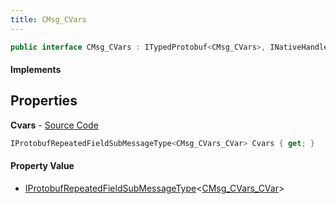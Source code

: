 ```yaml
---
title: CMsg_CVars
---
```


```csharp
public interface CMsg_CVars : ITypedProtobuf<CMsg_CVars>, INativeHandle
```

#### Implements

## Properties

**Cvars** - [Source Code](https://github.com/swiftly-solution/swiftlys2/blob/main/managed/src/SwiftlyS2.Generated/Protobufs/Interfaces/CMsg_CVars.cs#L13)

```csharp
IProtobufRepeatedFieldSubMessageType<CMsg_CVars_CVar> Cvars { get; }
```

#### Property Value

- [IProtobufRepeatedFieldSubMessageType](/docs/api/shared/netmessages/iprotobufrepeatedfieldsubmessagetype-1)<[CMsg_CVars_CVar](/docs/api/shared/protobufdefinitions/cmsg_cvars_cvar)>

